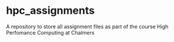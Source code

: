 # hpc_assignments
A repository to store all assignment files as part of the course High Perfomance Computing at Chalmers
